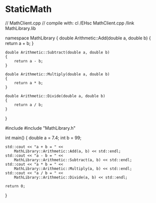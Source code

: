 # StaticMath
// MathClient.cpp
// compile with: cl /EHsc MathClient.cpp /link MathLibrary.lib

namespace MathLibrary
{
    double Arithmetic::Add(double a, double b)
    {
        return a + b;
    }

    double Arithmetic::Subtract(double a, double b)
    {
        return a - b;
    }

    double Arithmetic::Multiply(double a, double b)
    {
        return a * b;
    }

    double Arithmetic::Divide(double a, double b)
    {
        return a / b;
    }
}

#include <iostream>
#include "MathLibrary.h"

int main()
{
    double a = 7.4;
    int b = 99;

    std::cout << "a + b = " <<
        MathLibrary::Arithmetic::Add(a, b) << std::endl;
    std::cout << "a - b = " <<
        MathLibrary::Arithmetic::Subtract(a, b) << std::endl;
    std::cout << "a * b = " <<
        MathLibrary::Arithmetic::Multiply(a, b) << std::endl;
    std::cout << "a / b = " <<
        MathLibrary::Arithmetic::Divide(a, b) << std::endl;

    return 0;
}
